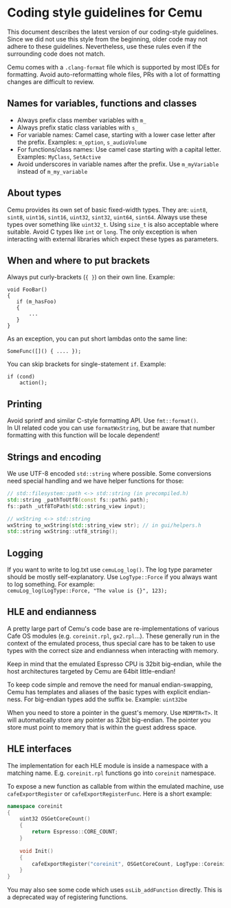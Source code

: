 
# Coding style guidelines for Cemu

This document describes the latest version of our coding-style guidelines. Since we did not use this style from the beginning, older code may not adhere to these guidelines. Nevertheless, use these rules even if the surrounding code does not match. 

Cemu comes with a `.clang-format` file which is supported by most IDEs for formatting. Avoid auto-reformatting whole files, PRs with a lot of formatting changes are difficult to review.

## Names for variables, functions and classes

- Always prefix class member variables with `m_`
- Always prefix static class variables with `s_`
- For variable names: Camel case, starting with a lower case letter after the prefix. Examples: `m_option`, `s_audioVolume`
- For functions/class names: Use camel case starting with a capital letter. Examples: `MyClass`, `SetActive`
- Avoid underscores in variable names after the prefix. Use `m_myVariable` instead of `m_my_variable`

## About types

Cemu provides its own set of basic fixed-width types. They are:
`uint8`, `sint8`, `uint16`, `sint16`, `uint32`, `sint32`, `uint64`, `sint64`. Always use these types over something like `uint32_t`. Using `size_t` is also acceptable where suitable. Avoid C types like `int` or `long`. The only exception is when interacting with external libraries which expect these types as parameters.

## When and where to put brackets

Always put curly-brackets (`{ }`) on their own line. Example:

```
void FooBar()
{
   if (m_hasFoo)
   {
       ...
   }
}
```
As an exception, you can put short lambdas onto the same line:
```
SomeFunc([]() { .... });
```
You can skip brackets for single-statement `if`. Example:
```
if (cond)
    action();
```

## Printing

Avoid sprintf and similar C-style formatting API. Use `fmt::format()`.  
In UI related code you can use `formatWxString`, but be aware that number formatting with this function will be locale dependent!

## Strings and encoding

We use UTF-8 encoded `std::string` where possible. Some conversions need special handling and we have helper functions for those:
```cpp
// std::filesystem::path <-> std::string (in precompiled.h)
std::string _pathToUtf8(const fs::path& path);
fs::path _utf8ToPath(std::string_view input);

// wxString <-> std::string
wxString to_wxString(std::string_view str); // in gui/helpers.h
std::string wxString::utf8_string();

```

## Logging

If you want to write to log.txt use `cemuLog_log()`. The log type parameter should be mostly self-explanatory. Use `LogType::Force` if you always want to log something. For example:  
`cemuLog_log(LogType::Force, "The value is {}", 123);`

## HLE and endianness

A pretty large part of Cemu's code base are re-implementations of various Cafe OS modules (e.g. `coreinit.rpl`, `gx2.rpl`...). These generally run in the context of the emulated process, thus special care has to be taken to use types with the correct size and endianness when interacting with memory.

Keep in mind that the emulated Espresso CPU is 32bit big-endian, while the host architectures targeted by Cemu are 64bit little-endian! 

To keep code simple and remove the need for manual endian-swapping, Cemu has templates and aliases of the basic types with explicit endian-ness.
For big-endian types add the suffix `be`. Example: `uint32be`

When you need to store a pointer in the guest's memory. Use `MEMPTR<T>`. It will automatically store any pointer as 32bit big-endian. The pointer you store must point to memory that is within the guest address space.

## HLE interfaces

The implementation for each HLE module is inside a namespace with a matching name. E.g. `coreinit.rpl` functions go into `coreinit` namespace.

To expose a new function as callable from within the emulated machine, use `cafeExportRegister` or `cafeExportRegisterFunc`. Here is a short example:
```cpp
namespace coreinit
{
	uint32 OSGetCoreCount()
	{
		return Espresso::CORE_COUNT;
	}
	
	void Init()
	{
		cafeExportRegister("coreinit", OSGetCoreCount, LogType::CoreinitThread);
	}
}
```
You may also see some code which uses `osLib_addFunction` directly. This is a deprecated way of registering functions.
